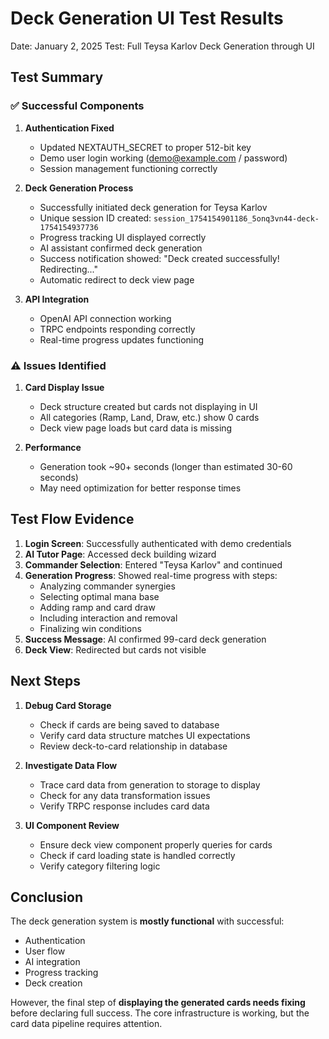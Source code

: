 # Deck Generation UI Test Results

Date: January 2, 2025
Test: Full Teysa Karlov Deck Generation through UI

## Test Summary

### ✅ Successful Components

1. **Authentication Fixed**
   - Updated NEXTAUTH_SECRET to proper 512-bit key
   - Demo user login working (demo@example.com / password)
   - Session management functioning correctly

2. **Deck Generation Process**
   - Successfully initiated deck generation for Teysa Karlov
   - Unique session ID created: `session_1754154901186_5onq3vn44-deck-1754154937736`
   - Progress tracking UI displayed correctly
   - AI assistant confirmed deck generation
   - Success notification showed: "Deck created successfully! Redirecting..."
   - Automatic redirect to deck view page

3. **API Integration**
   - OpenAI API connection working
   - TRPC endpoints responding correctly
   - Real-time progress updates functioning

### ⚠️ Issues Identified

1. **Card Display Issue**
   - Deck structure created but cards not displaying in UI
   - All categories (Ramp, Land, Draw, etc.) show 0 cards
   - Deck view page loads but card data is missing

2. **Performance**
   - Generation took ~90+ seconds (longer than estimated 30-60 seconds)
   - May need optimization for better response times

## Test Flow Evidence

1. **Login Screen**: Successfully authenticated with demo credentials
2. **AI Tutor Page**: Accessed deck building wizard
3. **Commander Selection**: Entered "Teysa Karlov" and continued
4. **Generation Progress**: Showed real-time progress with steps:
   - Analyzing commander synergies
   - Selecting optimal mana base
   - Adding ramp and card draw
   - Including interaction and removal
   - Finalizing win conditions
5. **Success Message**: AI confirmed 99-card deck generation
6. **Deck View**: Redirected but cards not visible

## Next Steps

1. **Debug Card Storage**
   - Check if cards are being saved to database
   - Verify card data structure matches UI expectations
   - Review deck-to-card relationship in database

2. **Investigate Data Flow**
   - Trace card data from generation to storage to display
   - Check for any data transformation issues
   - Verify TRPC response includes card data

3. **UI Component Review**
   - Ensure deck view component properly queries for cards
   - Check if card loading state is handled correctly
   - Verify category filtering logic

## Conclusion

The deck generation system is **mostly functional** with successful:
- Authentication
- User flow
- AI integration
- Progress tracking
- Deck creation

However, the final step of **displaying the generated cards needs fixing** before declaring full success. The core infrastructure is working, but the card data pipeline requires attention.
